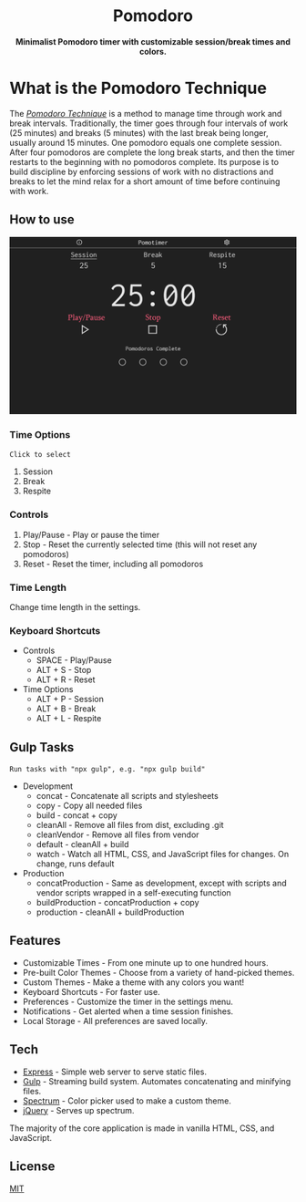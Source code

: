 <h1 align="center">Pomodoro</h1>

<h4 align="center">Minimalist Pomodoro timer with customizable session/break times and colors.</h4>

# What is the Pomodoro Technique

The [*Pomodoro Technique*](https://en.wikipedia.org/wiki/Pomodoro_Technique) is a method to manage time through work and break intervals. Traditionally, the timer goes through four intervals of work (25 minutes) and breaks (5 minutes) with the last break being longer, usually around 15 minutes. One pomodoro equals one complete session. After four pomodoros are complete the long break starts, and then the timer restarts to the beginning with no pomodoros complete. Its purpose is to build discipline by enforcing sessions of work with no distractions and breaks to let the mind relax for a short amount of time before continuing with work.

## How to use

![Pomodoro Guide](docs/pomodoro-guide.png)

### Time Options

    Click to select
  
1. Session
2. Break
3. Respite

### Controls

1. Play/Pause - Play or pause the timer
2. Stop - Reset the currently selected time (this will not reset any pomodoros)
3. Reset - Reset the timer, including all pomodoros

### Time Length

Change time length in the settings.

### Keyboard Shortcuts

* Controls
  * SPACE - Play/Pause
  * ALT + S - Stop
  * ALT + R - Reset
* Time Options
  * ALT + P - Session
  * ALT + B - Break
  * ALT + L - Respite

## Gulp Tasks

    Run tasks with "npx gulp", e.g. "npx gulp build"

* Development
  * concat - Concatenate all scripts and stylesheets
  * copy - Copy all needed files
  * build - concat + copy
  * cleanAll - Remove all files from dist, excluding .git
  * cleanVendor - Remove all files from vendor
  * default - cleanAll + build
  * watch - Watch all HTML, CSS, and JavaScript files for changes. On change, runs default
* Production
  * concatProduction - Same as development, except with scripts and vendor scripts wrapped in a self-executing function
  * buildProduction - concatProduction + copy
  * production - cleanAll + buildProduction

## Features

* Customizable Times - From one minute up to one hundred hours.
* Pre-built Color Themes - Choose from a variety of hand-picked themes.
* Custom Themes - Make a theme with any colors you want!
* Keyboard Shortcuts - For faster use.
* Preferences - Customize the timer in the settings menu.
* Notifications - Get alerted when a time session finishes.
* Local Storage - All preferences are saved locally.

## Tech

* [Express](https://expressjs.com/) - Simple web server to serve static files.
* [Gulp](https://gulpjs.com/) - Streaming build system. Automates concatenating and minifying files.
* [Spectrum](https://bgrins.github.io/spectrum/) - Color picker used to make a custom theme.
* [jQuery](https://jquery.com/) - Serves up spectrum.

The majority of the core application is made in vanilla HTML, CSS, and JavaScript.

## License

[MIT](LICENSE)
